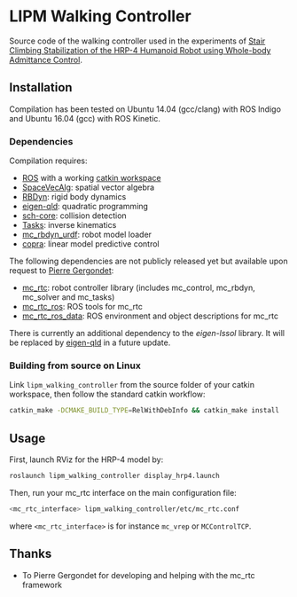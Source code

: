 # LIPM Walking Controller

Source code of the walking controller used in the experiments of [Stair Climbing Stabilization of the HRP-4 Humanoid Robot using Whole-body Admittance Control](https://hal.archives-ouvertes.fr/hal-01875387/document).

## Installation

Compilation has been tested on Ubuntu 14.04 (gcc/clang) with ROS Indigo and Ubuntu 16.04 (gcc) with ROS Kinetic.

### Dependencies

Compilation requires:

* [ROS](http://www.ros.org/) with a working [catkin workspace](http://wiki.ros.org/catkin/Tutorials/create_a_workspace)
* [SpaceVecAlg](https://github.com/jrl-umi3218/SpaceVecAlg): spatial vector algebra
* [RBDyn](https://github.com/jrl-umi3218/RBDyn/): rigid body dynamics
* [eigen-qld](https://github.com/jrl-umi3218/eigen-qld): quadratic programming
* [sch-core](https://github.com/jrl-umi3218/sch-core): collision detection
* [Tasks](https://github.com/jrl-umi3218/Tasks/): inverse kinematics
* [mc\_rbdyn\_urdf](https://github.com/jrl-umi3218/mc_rbdyn_urdf): robot model loader
* [copra](https://github.com/vsamy/copra): linear model predictive control

The following dependencies are not publicly released yet but available upon request to [Pierre Gergondet](mailto:pierre.gergondet@gmail.com):

* [mc\_rtc](https://gite.lirmm.fr/multi-contact/mc_rtc): robot controller library (includes mc\_control, mc\_rbdyn, mc\_solver and mc\_tasks)
* [mc\_rtc\_ros](https://gite.lirmm.fr/multi-contact/mc_rtc_ros): ROS tools for mc\_rtc
* [mc\_rtc\_ros\_data](https://gite.lirmm.fr/multi-contact/mc_rtc_ros_data): ROS environment and object descriptions for mc\_rtc

There is currently an additional dependency to the *eigen-lssol* library. It will be replaced by [eigen-qld](https://github.com/jrl-umi3218/eigen-qld) in a future update.

### Building from source on Linux

Link `lipm_walking_controller` from the source folder of your catkin workspace, then follow the standard catkin workflow:
```sh
catkin_make -DCMAKE_BUILD_TYPE=RelWithDebInfo && catkin_make install
```

## Usage

First, launch RViz for the HRP-4 model by:
```sh
roslaunch lipm_walking_controller display_hrp4.launch
```
Then, run your mc\_rtc interface on the main configuration file:
```sh
<mc_rtc_interface> lipm_walking_controller/etc/mc_rtc.conf
```
where ``<mc_rtc_interface>`` is for instance ``mc_vrep`` or ``MCControlTCP``.

## Thanks

- To Pierre Gergondet for developing and helping with the mc\_rtc framework
